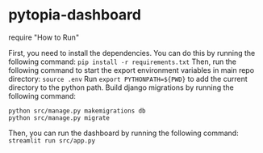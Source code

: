 # pytopia-dashboard

require "How to Run"

First, you need to install the dependencies. You can do this by running the following command:
`pip install -r requirements.txt`
Then, run the following command to start the export environment variables in main repo directory:
`source .env`
Run `export PYTHONPATH=${PWD}` to add the current directory to the python path.
Build django migrations by running the following command:
```
python src/manage.py makemigrations db
python src/manage.py migrate
```
Then, you can run the dashboard by running the following command:
`streamlit run src/app.py`
